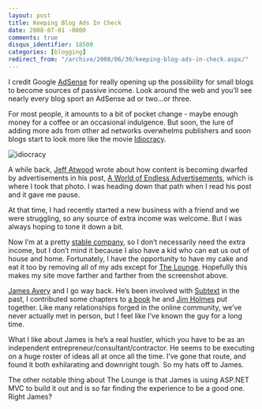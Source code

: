 ```yaml
---
layout: post
title: Keeping Blog Ads In Check
date: 2008-07-01 -0800
comments: true
disqus_identifier: 18500
categories: [blogging]
redirect_from: "/archive/2008/06/30/keeping-blog-ads-in-check.aspx/"
---
```


I credit Google [AdSense](https://www.google.com/adsense/ "AdSense") for
really opening up the possibility for small blogs to become sources of
passive income. Look around the web and you’ll see nearly every blog
sport an AdSense ad or two…or three.

For most people, it amounts to a bit of pocket change - maybe enough
money for a coffee or an occasional indulgence. But soon, the lure of
adding more ads from other ad networks overwhelms publishers and soon
blogs start to look more like the movie
[Idiocracy](http://www.imdb.com/title/tt0387808/ "Idiocracy on IMDB").

![idiocracy](https://haacked.com/images/haacked_com/WindowsLiveWriter/KeepingBlogAdsInCheck_7E99/idiocracy_3.jpg "idiocracy")

A while back, [Jeff Atwood](http://codinghorror.com/ "CodingHorror")
wrote about how content is becoming dwarfed by advertisements in his
post, [A World of Endless
Advertisements](http://www.codinghorror.com/blog/archives/000772.html "On Ads and Content on the web"),
which is where I took that photo. I was heading down that path when I
read his post and it gave me pause.

At that time, I had recently started a new business with a friend and we
were struggling, so any source of extra income was welcome. But I was
always hoping to tone it down a bit.

Now I’m at a pretty [stable company](http://microsoft.com/ "Microsoft"),
so I don’t necessarily need the extra income, but I don’t mind it
because I also have a kid who can eat us out of house and home.
Fortunately, I have the opportunity to have my cake and eat it too by
removing all of my ads except for [The
Lounge](http://theloungenet.com/Home "The Lounge Ad Network"). Hopefully
this makes my site move farther and farther from the screenshot above.

[James Avery](http://infozerk.com/averyblog/ "James Avery") and I go way
back. He’s been involved with
[Subtext](http://subtextproject.com/ "Subtext Blog Engine") in the past,
I contributed some chapters to [a
book](http://www.windevpowertools.com/default.aspx "Windows Developer Power Tools")
he and [Jim Holmes](http://frazzleddad.blogspot.com/ "Jim Holmes") put
together. Like many relationships forged in the online community, we’ve
never actually met in person, but I feel like I’ve known the guy for a
long time.

What I like about James is he’s a real hustler, which you have to be as
an independent entrepreneur/consultant/contractor. He seems to be
executing on a huge roster of ideas all at once all the time. I’ve gone
that route, and found it both exhilarating and downright tough. So my
hats off to James.

The other notable thing about The Lounge is that James is using ASP.NET
MVC to build it out and is so far finding the experience to be a good
one. Right James?

